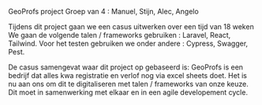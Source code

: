 GeoProfs project
Groep van 4 : Manuel, Stijn, Alec, Angelo

Tijdens dit project gaan we een casus uitwerken over een tijd van 18 weken
We gaan de volgende talen / frameworks gebruiken : Laravel, React, Tailwind.
Voor het testen gebruiken we onder andere : Cypress, Swagger, Pest.

De casus samengevat waar dit project op gebaseerd is:
GeoProfs is een bedrijf dat alles kwa registratie en verlof nog via excel sheets doet.
Het is nu aan ons om dit te digitaliseren met talen / frameworks van onze keuze. 
Dit moet in samenwerking met elkaar en in een agile developement cycle. 
